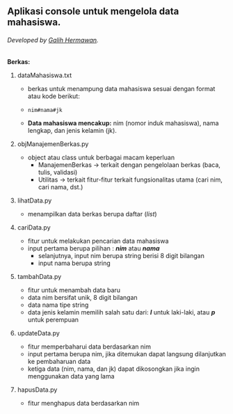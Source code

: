 ## Aplikasi console untuk mengelola data mahasiswa.
###### Developed by [Galih Hermawan](https://galih.eu).


**Berkas:**
1. dataMahasiswa.txt
	- berkas untuk menampung data mahasiswa sesuai dengan format atau kode berikut: 
	- 	```
		nim#nama#jk
		```
	- **Data mahasiswa mencakup:** nim (nomor induk mahasiswa), nama lengkap, dan jenis kelamin (jk).

2. objManajemenBerkas.py
	- object atau class untuk berbagai macam keperluan
		- ManajemenBerkas -> terkait dengan pengelolaan berkas (baca, tulis, validasi)
		- Utilitas -> terkait fitur-fitur terkait fungsionalitas utama (cari nim, cari nama, dst.)
3. lihatData.py
	- menampilkan data berkas berupa daftar (*list*)
4. cariData.py
	- fitur untuk melakukan pencarian data mahasiswa
	- input pertama berupa pilihan : ***nim*** atau ***nama***
		- selanjutnya, input nim berupa string berisi 8 digit bilangan
		- input nama berupa string
5. tambahData.py
	- fitur untuk menambah data baru
	- data nim bersifat unik, 8 digit bilangan
	- data nama tipe string
	- data jenis kelamin memilih salah satu dari: ***l*** untuk laki-laki, atau ***p*** untuk perempuan
6. updateData.py
	- fitur memperbaharui data berdasarkan nim
	- input pertama berupa nim, jika ditemukan dapat langsung dilanjutkan ke pembaharuan data
	- ketiga data (nim, nama, dan jk) dapat dikosongkan jika ingin menggunakan data yang lama
7. hapusData.py
	- fitur menghapus data berdasarkan nim